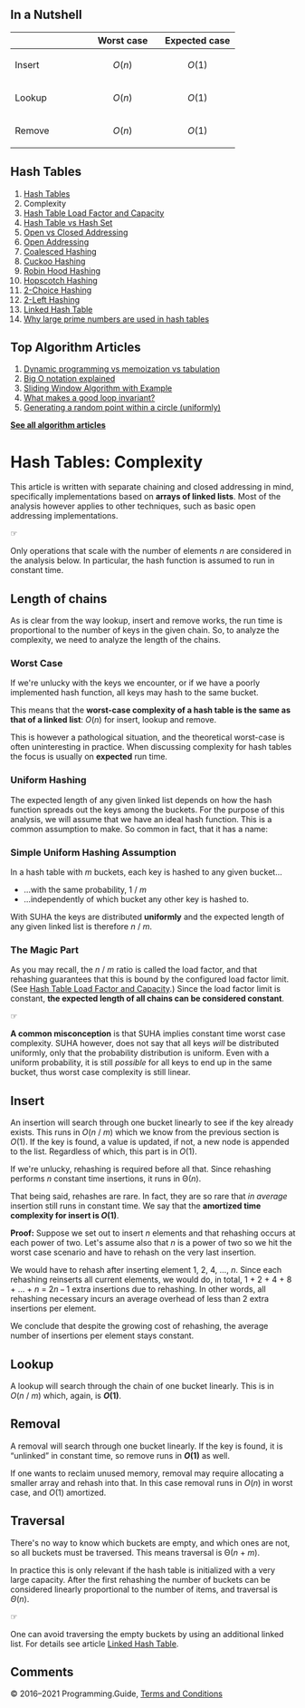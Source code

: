 ## In a Nutshell

<table><colgroup><col style="width: 33%" /><col style="width: 33%" /><col style="width: 33%" /></colgroup><thead><tr class="header"><th style="text-align: left;"> </th><th style="text-align: center;">Worst case</th><th style="text-align: center;">Expected case</th></tr></thead><tbody><tr class="odd"><td style="text-align: left;">Insert</td><td style="text-align: center;"><p><em>O</em>(<em>n</em>)</p></td><td style="text-align: center;"><p><em>O</em>(1)</p></td></tr><tr class="even"><td style="text-align: left;">Lookup</td><td style="text-align: center;"><p><em>O</em>(<em>n</em>)</p></td><td style="text-align: center;"><p><em>O</em>(1)</p></td></tr><tr class="odd"><td style="text-align: left;">Remove</td><td style="text-align: center;"><p><em>O</em>(<em>n</em>)</p></td><td style="text-align: center;"><p><em>O</em>(1)</p></td></tr></tbody></table>

## Hash Tables

1.  [Hash Tables](hash-tables.html)
2.  Complexity
3.  [Hash Table Load Factor and Capacity](hash-table-load-factor-and-capacity.html)
4.  [Hash Table vs Hash Set](hash-table-vs-hash-set.html)
5.  [Open vs Closed Addressing](hash-tables-open-vs-closed-addressing.html)
6.  [Open Addressing](hash-tables-open-addressing.html)
7.  [Coalesced Hashing](coalesced-hashing.html)
8.  [Cuckoo Hashing](cuckoo-hashing.html)
9.  [Robin Hood Hashing](robin-hood-hashing.html)
10. [Hopscotch Hashing](hopscotch-hashing.html)
11. [2-Choice Hashing](2-choice-hashing.html)
12. [2-Left Hashing](2-left-hashing.html)
13. [Linked Hash Table](linked-hash-table.html)
14. [Why large prime numbers are used in hash tables](prime-numbers-in-hash-tables.html)

## Top Algorithm Articles

1.  [Dynamic programming vs memoization vs tabulation](dynamic-programming-vs-memoization-vs-tabulation.html)
2.  [Big O notation explained](big-o-notation-explained.html)
3.  [Sliding Window Algorithm with Example](sliding-window-example.html)
4.  [What makes a good loop invariant?](what-makes-a-good-loop-invariant.html)
5.  [Generating a random point within a circle (uniformly)](random-point-within-circle.html)

[**See all algorithm articles**](algorithms.html)

# Hash Tables: Complexity

This article is written with separate chaining and closed addressing in mind, specifically implementations based on **arrays of linked lists**. Most of the analysis however applies to other techniques, such as basic open addressing implementations.

☞

Only operations that scale with the number of elements _n_ are considered in the analysis below. In particular, the hash function is assumed to run in constant time.

## Length of chains

As is clear from the way lookup, insert and remove works, the run time is proportional to the number of keys in the given chain. So, to analyze the complexity, we need to analyze the length of the chains.

### Worst Case

If we're unlucky with the keys we encounter, or if we have a poorly implemented hash function, all keys may hash to the same bucket.

This means that the **worst-case complexity of a hash table is the same as that of a linked list**: _O_(_n_) for insert, lookup and remove.

This is however a pathological situation, and the theoretical worst-case is often uninteresting in practice. When discussing complexity for hash tables the focus is usually on **expected** run time.

### Uniform Hashing

The expected length of any given linked list depends on how the hash function spreads out the keys among the buckets. For the purpose of this analysis, we will assume that we have an ideal hash function. This is a common assumption to make. So common in fact, that it has a name:

### Simple Uniform Hashing Assumption

In a hash table with _m_ buckets, each key is hashed to any given bucket…

- …with the same probability, 1 / *m*
- …independently of which bucket any other key is hashed to.

With SUHA the keys are distributed **uniformly** and the expected length of any given linked list is therefore <span class="no-wrap">*n* / *m*</span>.

### The Magic Part

As you may recall, the <span class="no-wrap">*n* / *m*</span> ratio is called the load factor, and that rehashing guarantees that this is bound by the configured load factor limit. (See [Hash Table Load Factor and Capacity](hash-table-load-factor-and-capacity.html).) Since the load factor limit is constant, **the expected length of all chains can be considered constant**.

☞

**A common misconception** is that SUHA implies constant time worst case complexity. SUHA however, does not say that all keys _will_ be distributed uniformly, only that the probability distribution is uniform. Even with a uniform probability, it is still _possible_ for all keys to end up in the same bucket, thus worst case complexity is still linear.

## Insert

An insertion will search through one bucket linearly to see if the key already exists. This runs in <span class="no-wrap">_O_(*n* / *m*)</span> which we know from the previous section is _O_(1). If the key is found, a value is updated, if not, a new node is appended to the list. Regardless of which, this part is in _O_(1).

If we're unlucky, rehashing is required before all that. Since rehashing performs _n_ constant time insertions, it runs in Θ(_n_).

That being said, rehashes are rare. In fact, they are so rare that _in average_ insertion still runs in constant time. We say that the **amortized time complexity for insert is _O_(1)**.

**Proof:** Suppose we set out to insert _n_ elements and that rehashing occurs at each power of two. Let's assume also that _n_ is a power of two so we hit the worst case scenario and have to rehash on the very last insertion.

We would have to rehash after inserting element 1, 2, 4, …, _n_. Since each rehashing reinserts all current elements, we would do, in total, <span class="no-wrap">1 + 2 + 4 + 8 + … + _n_ = 2*n* − 1</span> extra insertions due to rehashing. In other words, all rehashing necessary incurs an average overhead of less than 2 extra insertions per element.

We conclude that despite the growing cost of rehashing, the average number of insertions per element stays constant.

## Lookup

A lookup will search through the chain of one bucket linearly. This is in <span class="no-wrap">_O_(*n* / *m*)</span> which, again, is **_O_(1)**.

## Removal

A removal will search through one bucket linearly. If the key is found, it is “unlinked” in constant time, so remove runs in **_O_(1)** as well.

If one wants to reclaim unused memory, removal may require allocating a smaller array and rehash into that. In this case removal runs in _O_(_n_) in worst case, and _O_(1) amortized.

## Traversal

There's no way to know which buckets are empty, and which ones are not, so all buckets must be traversed. This means traversal is <span class="no-wrap">Θ(_n_ + _m_)</span>.

In practice this is only relevant if the hash table is initialized with a very large capacity. After the first rehashing the number of buckets can be considered linearly proportional to the number of items, and traversal is _Θ_(_n_).

☞

One can avoid traversing the empty buckets by using an additional linked list. For details see article [Linked Hash Table](linked-hash-table.html).

## Comments

© 2016–2021 Programming.Guide, [Terms and Conditions](terms-and-conditions.html)
